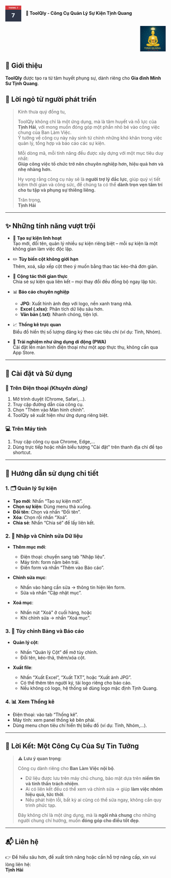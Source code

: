 <p align="left">
  <img src="calendar-7-7.png" width="50" style="vertical-align: middle; margin-right: 10px;">
  <strong>🌟 ToolQly - Công Cụ Quản Lý Sự Kiện Tịnh Quang</strong>
</p>

<p align="right">
  <img src="logo-toolqly.png" alt="Logo ToolQly" width="80">
</p>

## 🧭 Giới thiệu

**ToolQly** được tạo ra từ tâm huyết phụng sự, dành riêng cho **Gia đình Minh Sư Tịnh Quang**.

## 💌 Lời ngỏ từ người phát triển

> Kính thưa quý đồng tu,  
>
> ToolQly không chỉ là một ứng dụng, mà là tâm huyết và nỗ lực của **Tịnh Hải**, với mong muốn đóng góp một phần nhỏ bé vào công việc chung của Ban Làm Việc.  
> Ý tưởng về công cụ này nảy sinh từ chính những khó khăn trong việc quản lý, tổng hợp và báo cáo các sự kiện.
>
> Mỗi dòng mã, mỗi tính năng đều được xây dựng với một mục tiêu duy nhất:  
> **Giúp công việc tổ chức trở nên chuyên nghiệp hơn, hiệu quả hơn và nhẹ nhàng hơn.**
>
> Hy vọng rằng công cụ này sẽ là **người trợ lý đắc lực**, giúp quý vị tiết kiệm thời gian và công sức, để chúng ta có thể **dành trọn vẹn tâm trí cho tu tập và phụng sự thiêng liêng.**
>
> Trân trọng,  
> **Tịnh Hải**

---

## ✨ Những tính năng vượt trội

- 🎨 **Tạo sự kiện linh hoạt**  
  Tạo mới, đổi tên, quản lý nhiều sự kiện riêng biệt – mỗi sự kiện là một không gian làm việc độc lập.

- ✏️ **Tùy biến cột không giới hạn**  
  Thêm, xoá, sắp xếp cột theo ý muốn bằng thao tác kéo-thả đơn giản.

- 🤝 **Cộng tác thời gian thực**  
  Chia sẻ sự kiện qua liên kết – mọi thay đổi đều đồng bộ ngay lập tức.

- 📊 **Báo cáo chuyên nghiệp**  
  - **JPG**: Xuất hình ảnh đẹp với logo, nền xanh trang nhã.  
  - **Excel (.xlsx)**: Phân tích dữ liệu sâu hơn.  
  - **Văn bản (.txt)**: Nhanh chóng, tiện lợi.

- 📈 **Thống kê trực quan**  
  Biểu đồ hiển thị số lượng đăng ký theo các tiêu chí (ví dụ: Tỉnh, Nhóm).

- 📱 **Trải nghiệm như ứng dụng di động (PWA)**  
  Cài đặt lên màn hình điện thoại như một app thực thụ, không cần qua App Store.

---

## 🚀 Cài đặt và Sử dụng

### 📱 Trên Điện thoại _(Khuyên dùng)_

1. Mở trình duyệt (Chrome, Safari,...).
2. Truy cập đường dẫn của công cụ.
3. Chọn "Thêm vào Màn hình chính".
4. ToolQly sẽ xuất hiện như ứng dụng riêng biệt.

### 💻 Trên Máy tính

1. Truy cập công cụ qua Chrome, Edge,...
2. Dùng trực tiếp hoặc nhấn biểu tượng "Cài đặt" trên thanh địa chỉ để tạo shortcut.

---

## 📖 Hướng dẫn sử dụng chi tiết

### 1. 🗂️ Quản lý Sự kiện

- **Tạo mới**: Nhấn “Tạo sự kiện mới”.
- **Chọn sự kiện**: Dùng menu thả xuống.
- **Đổi tên**: Chọn và nhấn “Đổi tên”.
- **Xóa**: Chọn rồi nhấn “Xoá”.
- **Chia sẻ**: Nhấn “Chia sẻ” để lấy liên kết.

### 2. 📝 Nhập và Chỉnh sửa Dữ liệu

- **Thêm mục mới**:
  - Điện thoại: chuyển sang tab "Nhập liệu".
  - Máy tính: form nằm bên trái.
  - Điền form và nhấn “Thêm vào Báo cáo”.

- **Chỉnh sửa mục**:
  - Nhấn vào hàng cần sửa → thông tin hiện lên form.
  - Sửa và nhấn “Cập nhật mục”.

- **Xoá mục**:
  - Nhấn nút "Xoá" ở cuối hàng, hoặc
  - Khi chỉnh sửa → nhấn “Xoá mục”.

### 3. 🧩 Tùy chỉnh Bảng và Báo cáo

- **Quản lý cột**:
  - Nhấn “Quản lý Cột” để mở tùy chỉnh.
  - Đổi tên, kéo-thả, thêm/xóa cột.

- **Xuất file**:
  - Nhấn “Xuất Excel”, “Xuất TXT”, hoặc “Xuất ảnh JPG”.
  - Có thể thêm tên người ký, tải logo riêng cho báo cáo.
  - Nếu không có logo, hệ thống sẽ dùng logo mặc định Tịnh Quang.

### 4. 📊 Xem Thống kê

- Điện thoại: vào tab “Thống kê”.
- Máy tính: xem panel thống kê bên phải.
- Dùng menu chọn tiêu chí hiển thị biểu đồ (ví dụ: Tỉnh, Nhóm,...).

---

## 💖 Lời Kết: Một Công Cụ Của Sự Tin Tưởng

> ⚠️ **Lưu ý quan trọng**:
>
> Công cụ dành riêng cho **Ban Làm Việc nội bộ**.
>
> - Dữ liệu được lưu trên máy chủ chung, bảo mật dựa trên **niềm tin và tinh thần trách nhiệm**.
> - Ai có liên kết đều có thể xem và chỉnh sửa → giúp **làm việc nhóm hiệu quả, tức thời**.
> - Nếu phát hiện lỗi, bất kỳ ai cũng có thể sửa ngay, không cần quy trình phức tạp.
>
> Đây không chỉ là một ứng dụng, mà là **ngôi nhà chung** cho những người chung chí hướng, muốn **đóng góp cho điều tốt đẹp**.

---

## 📬 Liên hệ

👉 Để hiểu sâu hơn, đề xuất tính năng hoặc cần hỗ trợ nâng cấp, xin vui lòng liên hệ:  
**Tịnh Hải**
